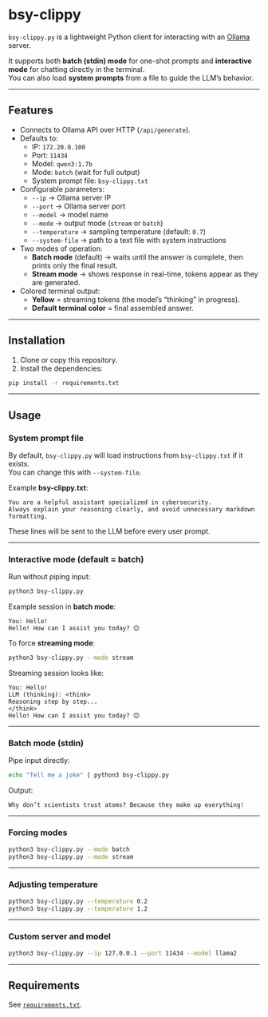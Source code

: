 # bsy-clippy

`bsy-clippy.py` is a lightweight Python client for interacting with an [Ollama](https://ollama.ai) server.  

It supports both **batch (stdin) mode** for one-shot prompts and **interactive mode** for chatting directly in the terminal.  
You can also load **system prompts** from a file to guide the LLM’s behavior.

---

## Features

- Connects to Ollama API over HTTP (`/api/generate`).
- Defaults to:
  - IP: `172.20.0.100`
  - Port: `11434`
  - Model: `qwen3:1.7b`
  - Mode: `batch` (wait for full output)
  - System prompt file: `bsy-clippy.txt`
- Configurable parameters:
  - `--ip` → Ollama server IP
  - `--port` → Ollama server port
  - `--model` → model name
  - `--mode` → output mode (`stream` or `batch`)
  - `--temperature` → sampling temperature (default: `0.7`)
  - `--system-file` → path to a text file with system instructions
- Two modes of operation:
  - **Batch mode** (default) → waits until the answer is complete, then prints only the final result.
  - **Stream mode** → shows response in real-time, tokens appear as they are generated.
- Colored terminal output:
  - **Yellow** = streaming tokens (the model’s “thinking” in progress).
  - **Default terminal color** = final assembled answer.

---

## Installation

1. Clone or copy this repository.
2. Install the dependencies:

```bash
pip install -r requirements.txt
```

---

## Usage

### System prompt file

By default, `bsy-clippy.py` will load instructions from `bsy-clippy.txt` if it exists.  
You can change this with `--system-file`.

Example **bsy-clippy.txt**:

```
You are a helpful assistant specialized in cybersecurity.
Always explain your reasoning clearly, and avoid unnecessary markdown formatting.
```

These lines will be sent to the LLM before every user prompt.

---

### Interactive mode (default = batch)

Run without piping input:

```bash
python3 bsy-clippy.py
```

Example session in **batch mode**:

```
You: Hello!
Hello! How can I assist you today? 😊
```

To force **streaming mode**:

```bash
python3 bsy-clippy.py --mode stream
```

Streaming session looks like:

```
You: Hello!
LLM (thinking): <think>
Reasoning step by step...
</think>
Hello! How can I assist you today? 😊
```

---

### Batch mode (stdin)

Pipe input directly:

```bash
echo "Tell me a joke" | python3 bsy-clippy.py
```

Output:

```
Why don’t scientists trust atoms? Because they make up everything!
```

---

### Forcing modes

```bash
python3 bsy-clippy.py --mode batch
python3 bsy-clippy.py --mode stream
```

---

### Adjusting temperature

```bash
python3 bsy-clippy.py --temperature 0.2
python3 bsy-clippy.py --temperature 1.2
```

---

### Custom server and model

```bash
python3 bsy-clippy.py --ip 127.0.0.1 --port 11434 --model llama2
```

---

## Requirements

See [`requirements.txt`](requirements.txt).

